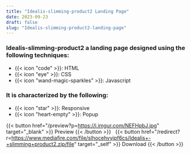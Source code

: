 ```yaml
---
title: "Idealis-slimming-product2 Landing Page"
date: 2023-09-23
draft: false
slug: "Idealis-slimming-product2-landing-page"
---
```

### __Idealis-slimming-product2__ a __landing page__ designed using the following techniques:
- {{< icon "code" >}}: HTML
- {{< icon "eye" >}}: CSS
- {{< icon "wand-magic-sparkles" >}}: Javascript  

### It is characterized by the following:
- {{< icon "star" >}}: Responsive
- {{< icon "heart-empty" >}}:  Popup

<!--adsense-->

{{< button href="/preview?p=https://i.imgur.com/NEFHpbJ.jpg" target="_blank" >}}
Preview
{{< /button >}} &nbsp; {{< button href="/redirect?r=https://www.mediafire.com/file/slhocehvyjpf6cs/Idealis+-+slimming+product2.zip/file" target="_self" >}}
Download
{{< /button >}}